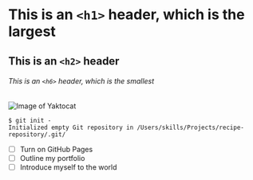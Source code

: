 # This is an `<h1>` header, which is the largest
## This is an `<h2>` header
###### This is an `<h6>` header, which is the smallest

![Image of Yaktocat](https://octodex.github.com/images/yaktocat.png)

```
$ git init - 
Initialized empty Git repository in /Users/skills/Projects/recipe-repository/.git/
```

- [ ] Turn on GitHub Pages
- [ ] Outline my portfolio
- [ ] Introduce myself to the world
